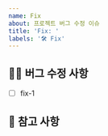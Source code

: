 ```yaml
---
name: Fix
about: 프로젝트 버그 수정 이슈
title: 'Fix: '
labels: '🛠 Fix'
---
```


## 👨‍🔧 버그 수정 사항

<!-- 어떤 버그를 수정할지 알려주세요. -->

- [ ] fix-1

## 📖 참고 사항

<!-- 레퍼런스, 스크린샷 등을 넣어 주세요. -->
